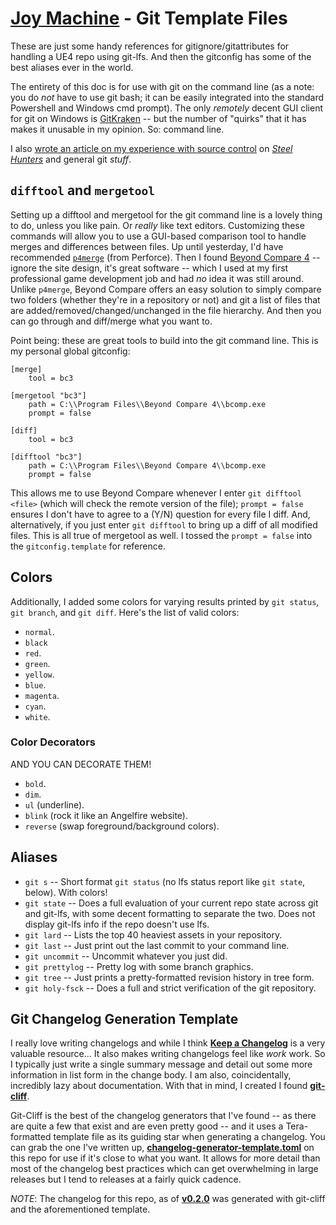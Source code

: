 # [Joy Machine](http://joy-machine.com/) - Git Template Files
These are just some handy references for gitignore/gitattributes for handling a UE4 repo using git-lfs. And then the gitconfig has some of the best aliases ever in the world.

The entirety of this doc is for use with git on the command line (as a note: you do *not* have to use git bash; it can be easily integrated into the standard Powershell and Windows cmd prompt). The only *remotely* decent GUI client for git on Windows is [GitKraken](https://www.gitkraken.com) -- but the number of "quirks" that it has makes it unusable in my opinion. So: command line.

I also [wrote an article on my experience with source control](https://blog.joy-machine.com/working-with-git-for-games-and-in-general-a0efb78f3a01) on [*Steel Hunters*](http://steel-hunters.com) and general git *stuff*.

## `difftool` and `mergetool`
Setting up a difftool and mergetool for the git command line is a lovely thing to do, unless you like pain. Or *really* like text editors. Customizing these commands will allow you to use a GUI-based comparison tool to handle merges and differences between files. Up until yesterday, I'd have recommended [`p4merge`](https://www.perforce.com/product/components/perforce-visual-merge-and-diff-tools) (from Perforce). Then I found [Beyond Compare 4](https://www.scootersoftware.com/) -- ignore the site design, it's great software -- which I used at my first professional game development job and had *no* idea it was still around. Unlike `p4merge`, Beyond Compare offers an easy solution to simply compare two folders (whether they're in a repository or not) and git a list of files that are added/removed/changed/unchanged in the file hierarchy. And then you can go through and diff/merge what you want to.

Point being: these are great tools to build into the git command line. This is my personal global gitconfig:

```
[merge]
	tool = bc3

[mergetool "bc3"]
	path = C:\\Program Files\\Beyond Compare 4\\bcomp.exe
	prompt = false

[diff]
	tool = bc3

[difftool "bc3"]
	path = C:\\Program Files\\Beyond Compare 4\\bcomp.exe
	prompt = false
```

This allows me to use Beyond Compare whenever I enter `git difftool <file>` (which will check the remote version of the file); `prompt = false` ensures I don't have to agree to a (Y/N) question for every file I diff. And, alternatively, if you just enter `git difftool` to bring up a diff of all modified files. This is all true of mergetool as well. I tossed the `prompt = false` into the `gitconfig.template` for reference. 

## Colors
Additionally, I added some colors for varying results printed by `git status`, `git branch`, and `git diff`. Here's the list of valid colors:
* `normal`.
* `black`
* `red`.
* `green`.
* `yellow`.
* `blue`.
* `magenta`.
* `cyan`.
* `white`.

### Color Decorators
AND YOU CAN DECORATE THEM!
* `bold`.
* `dim`.
* `ul` (underline).
* `blink` (rock it like an Angelfire website).
* `reverse` (swap foreground/background colors).

## Aliases
* `git s` -- Short format `git status` (no lfs status report like `git state`, below). With colors!
* `git state` -- Does a full evaluation of your current repo state across git and git-lfs, with some decent formatting to separate the two. Does not display git-lfs info if the repo doesn't use lfs.
* `git lard` -- Lists the top 40 heaviest assets in your repository.
* `git last` -- Just print out the last commit to your command line.
* `git uncommit` -- Uncommit whatever you just did.
* `git prettylog` -- Pretty log with some branch graphics.
* `git tree` -- Just prints a pretty-formatted revision history in tree form.
* `git holy-fsck` -- Does a full and strict verification of the git repository.

## Git Changelog Generation Template
I really love writing changelogs and while I think [**Keep a Changelog**](https://keepachangelog.com/en/1.1.0/) is a very valuable resource... It also makes writing changelogs feel like _work_ work. So I typically just write a single summary message and detail out some more information in list form in the change body. I am also, coincidentally, incredibly lazy about documentation. With that in mind, I created I found [**git-cliff**](https://git-cliff.org/). 

Git-Cliff is the best of the changelog generators that I've found -- as there are quite a few that exist and are even pretty good -- and it uses a Tera-formatted template file as its guiding star when generating a changelog. You can grab the one I've written up, [**changelog-generator-template.toml**](https://github.com/trentpolack/CALVINBALL/blob/develop/git/changelog-generator-template.toml) on this repo for use if it's close to what you want. It allows for more detail than most of the changelog best practices which can get overwhelming in large releases but I tend to releases at a fairly quick cadence.

_NOTE_: The changelog for this repo, as of [**v0.2.0**](https://github.com/trentpolack/CALVINBALL/releases/tag/v0.2.0) was generated with git-cliff and the aforementioned template. 
